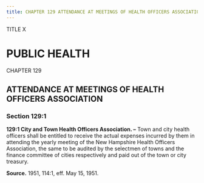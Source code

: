 ```yaml
---
title: CHAPTER 129 ATTENDANCE AT MEETINGS OF HEALTH OFFICERS ASSOCIATION
---
```


TITLE X
                                             
PUBLIC HEALTH
=============

CHAPTER 129
                                             
ATTENDANCE AT MEETINGS OF HEALTH OFFICERS ASSOCIATION
-----------------------------------------------------

### Section 129:1

 **129:1 City and Town Health Officers Association. –** Town and city
health officers shall be entitled to receive the actual expenses
incurred by them in attending the yearly meeting of the New Hampshire
Health Officers Association, the same to be audited by the selectmen of
towns and the finance committee of cities respectively and paid out of
the town or city treasury.

**Source.** 1951, 114:1, eff. May 15, 1951.
